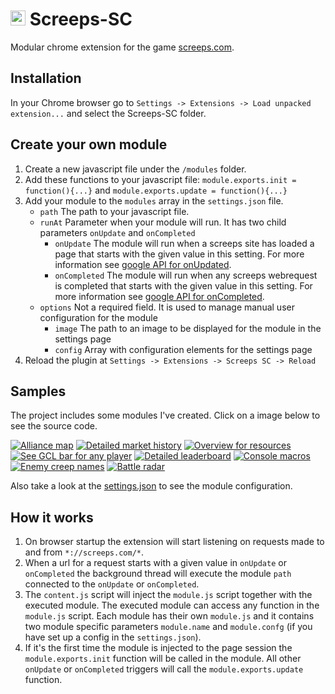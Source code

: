 # <img src="https://raw.githubusercontent.com/stybbe/Screeps-SC/master/icons/icon48.png" width="24"> Screeps-SC 
Modular chrome extension for the game [screeps.com](https://screeps.com/).



## Installation
In your Chrome browser go to `Settings -> Extensions -> Load unpacked extension...` and select the Screeps-SC folder.

## Create your own module
1. Create a new javascript file under the `/modules` folder.
2. Add these functions to your javascript file: `module.exports.init = function(){...}` and `module.exports.update = function(){...}`
3. Add your module to the `modules` array in the `settings.json` file. 
   * `path` The path to your javascript file.
   * `runAt` Parameter when your module will run. It has two child parameters `onUpdate` and `onCompleted`
      * `onUpdate` The module will run when a screeps site has loaded a page that starts with the given value in this setting. For more information see [google API for onUpdated](https://developer.chrome.com/extensions/tabs#event-onUpdated).
      * `onCompleted` The module will run when any screeps webrequest is completed that starts with the given value in this setting. For more information see [google API for onCompleted](https://developer.chrome.com/extensions/webRequest#event-onCompleted).
   * `options` Not a required field. It is used to manage manual user configuration for the module
      * `image` The path to an image to be displayed for the module in the settings page
      * `config` Array with configuration elements for the settings page
4. Reload the plugin at `Settings -> Extensions -> Screeps SC -> Reload`

## Samples
The project includes some modules I've created. Click on a image below to see the source code.

[![Alliance map](https://raw.githubusercontent.com/stybbe/Screeps-SC/master/options/images/map.alliance.png "Alliance map")](https://github.com/stybbe/Screeps-SC/blob/master/modules/map.alliance.js)
[![Detailed market history](https://raw.githubusercontent.com/stybbe/Screeps-SC/master/options/images/market.history.png "Detailed market history")](https://github.com/stybbe/Screeps-SC/blob/master/modules/market.history.js)
[![Overview for resources](https://raw.githubusercontent.com/stybbe/Screeps-SC/master/options/images/market.my.resources.png "Overview for resources")](https://github.com/stybbe/Screeps-SC/blob/master/modules/market.my.resources.js)
[![See GCL bar for any player](https://raw.githubusercontent.com/stybbe/Screeps-SC/master/options/images/profile.gcl.png "See GCL bar for any player")](https://github.com/stybbe/Screeps-SC/blob/master/modules/profile.gcl.js)
[![Detailed leaderboard](https://raw.githubusercontent.com/stybbe/Screeps-SC/master/options/images/rank.leaderboard.png "Detailed leaderboard")](https://github.com/stybbe/Screeps-SC/blob/master/modules/rank.leaderboard.js)
[![Console macros](https://raw.githubusercontent.com/stybbe/Screeps-SC/master/options/images/room.console.icons.png "Console macros")](https://github.com/stybbe/Screeps-SC/blob/master/modules/room.console.icons.js)
[![Enemy creep names](https://raw.githubusercontent.com/stybbe/Screeps-SC/master/options/images/room.creep.names.png "Enemy creep names")](https://github.com/stybbe/Screeps-SC/blob/master/modules/room.creep.names.js)
[![Battle radar](https://raw.githubusercontent.com/stybbe/Screeps-SC/master/options/images/world.battle.radar.png "Battle radar")](https://github.com/stybbe/Screeps-SC/blob/master/modules/world.battle.radar.js)

Also take a look at the [settings.json](https://github.com/stybbe/Screeps-SC/blob/master/settings.json) to see the module configuration.

## How it works
1. On browser startup the extension will start listening on requests made to and from `*://screeps.com/*`.
2. When a url for a request starts with a given value in `onUpdate` or `onCompleted` the background thread will execute the module `path` connected to the `onUpdate` or `onCompleted`. 
3. The `content.js` script will inject the `module.js` script together with the executed module. The executed module can access any function in the `module.js` script. Each module has their own `module.js` and it contains two module specific parameters `module.name` and `module.confg` (if you have set up a config in the `settings.json`).
4. If it's the first time the module is injected to the page session the `module.exports.init` function will be called in the module. All other `onUpdate` or `onCompleted` triggers will call the `module.exports.update` function.